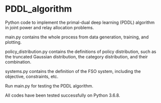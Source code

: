 # PDDL_algorithm

Python code to implement the primal-dual deep learning (PDDL) algorithm in joint power and relay allocation problems.

main.py contains the whole process from data generation, training, and plotting.

policy_distribution.py contains the definitions of policy distribution, such as the truncated Gaussian distribution, the category distribution, and their combination.

systems.py contains the definition of the FSO system, including the objective, constraints, etc.

Run main.py for testing the PDDL algorithm.

All codes have been tested successfully on Python 3.6.8.

